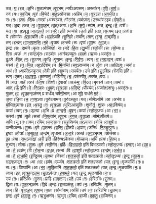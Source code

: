 

  
उत्।घ॒।इत्।अ॒भि।श्रु॒तऽम॑घम्।वृ॒ष॒भम्।नर्य॑ऽअपसम्।अस्ता॑रम्।ए॒षि॒।सू॒र्य॒॥  
नव॑।यः।न॒व॒तिम्।पुरः॑।बि॒भेद॑।बा॒हुऽओ॑जसा।अहि॑म्।च॒।वृ॒त्र॒ऽहा।अ॒व॒धी॒त्॥  
सः।नः॒।इन्द्रः॑।शि॒वः।सखा॑।अश्व॑ऽवत्।गोऽम॑त्।यव॑ऽमत्।उ॒रुधा॑राऽइव।दो॒ह॒ते॒॥  
यत्।अ॒द्य।कत्।च॒।वृ॒त्र॒ऽह॒न्।उ॒त्ऽअगाः॑।अ॒भि।सू॒र्य॒।सर्व॑म्।तत्।इ॒न्द्र॒।ते॒।वशे॑॥  
यत्।वा॒।प्र॒ऽवृ॒द्ध॒।स॒त्ऽप॒ते॒।न।म॒रै॒।इति॑।मन्य॑से।उ॒तो इति॑।तत्।स॒त्यम्।इत्।तव॑॥  
ये।सोमा॑सः।प॒रा॒ऽवति॑।ये।अ॒र्वा॒ऽवति॑।सु॒न्वि॒रे।सर्वा॑न्।तान्।इ॒न्द्र॒।ग॒च्छ॒सि॒॥  
तम्।इन्द्र॑म्।वा॒ज॒या॒म॒सि॒।म॒हे।वृ॒त्राय॑।हन्त॑वे।सः।वृषा॑।वृ॒ष॒भः।भु॒व॒त्॥  
इन्द्रः॑।सः।दाम॑ने।कृ॒तः।ओजि॑ष्ठः॑।सः।मदे॑।हि॒तः।द्यु॒म्नी।श्लो॒की।सः।सो॒म्यः॥  
गि॒रा।वज्रः॑।न।सम्ऽभृ॑तः।सऽब॑लः।अन॑पऽच्युतः।व॒व॒क्षे।ऋ॒ष्वः।अस्तृ॑तः॥  
दुः॒ऽगे।चि॒त्।नः॒।सु॒ऽगम्।कृ॒धि॒।गृ॒णा॒नः।इ॒न्द्र॒।गि॒र्व॒णः॒।त्वम्।च॒।म॒घ॒ऽव॒न्।वशः॑॥  
यस्य॑।ते॒।नु।चि॒त्।आ॒ऽदिश॑म्।न।मि॒नन्ति॑।स्व॒ऽराज्य॑म्।न।दे॒वः।न।अध्रि॑ऽगुः।जनः॑॥  
अध॑।ते॒।अप्र॑तिऽस्कुतम्।दे॒वी इति॑।शुष्म॑म्।स॒प॒र्य॒तः॒।उ॒भे इति॑।सु॒ऽशि॒प्र॒।रोद॑सि॒ इति॑॥  
त्वम्।ए॒तत्।अ॒धा॒र॒यः॒।कृ॒ष्णासु॑।रोहि॑णीषु।च॒।परु॑ष्णीषु।रुश॑त्।पयः॑॥  
वि।यत्।अहे॑।अध॑।त्वि॒षः।विश्वे॑।दे॒वासः॑।अक्र॑मुः।वि॒दत्।मृ॒गस्य॑।तान्।अमः॑॥  
आत्।ऊँ॒ इति॑।मे॒।नि॒ऽव॒रः।भु॒व॒त्।वृ॒त्र॒ऽहा।अ॒दि॒ष्ट॒।पौंस्य॑म्।अजा॑तऽशत्रुः।अस्तृ॑तः॥  
श्रु॒तम्।वः॒।वृ॒त्र॒हन्ऽत॑मम् प्र शर्ध॑ञ् चर्षणी॒नाम्।आ शु॑षे॒ राध॑से म॒हे॥  
अ॒या।धि॒या।च॒।ग॒व्य॒ऽया।पुरु॑ऽनामन्।पुरु॑ऽस्तुत।यत्।सोमे॑ऽसोमे।आ।अभ॑वः॥  
बो॒धित्ऽम॑नाः।इत्।अ॒स्तु॒।नः॒।वृ॒त्र॒ऽहा।भूरि॑ऽआसुतिः।शृ॒णोतु॑।शु॒क्रः।आ॒ऽशिष॑म्॥  
कया॑।त्वम्।नः॒।ऊ॒त्या।अ॒भि।प्र।म॒न्द॒से॒।वृ॒ष॒न्।कया॑।स्तो॒तृऽभ्यः॑।आ।भ॒र॒॥  
कस्य॑।वृषा॑।सु॒ते।सचा॑।नि॒युत्वा॑न्।वृ॒ष॒भः।र॒ण॒त्।वृ॒त्र॒ऽहा।सोम॑ऽपीतये॥  
अ॒भि।सु।नः॒।त्वम्।र॒यिम्।म॒न्द॒सा॒नः।स॒ह॒स्रिण॑म्।प्र॒ऽय॒न्ता।बो॒धि॒।दा॒शुषे॑॥  
पत्नी॑ऽवन्तः।सु॒ताः।इ॒मे।उ॒शन्तः॑।य॒न्ति॒।वी॒तये॑।अ॒पाम्।जग्मिः॑।नि॒ऽचु॒म्पु॒णः॥  
इ॒ष्टाः।होत्राः॑।अ॒सृ॒क्ष॒त॒।इन्द्र॑म्।वृ॒धासः॑।अ॒ध्व॒रे।अच्छ॑।अ॒व॒ऽभृ॒थम्।ओज॑सा॥  
इ॒ह।त्या।स॒ध॒ऽमाद्या॑।हरी॒ इति॑।हिर॑ण्यऽकेश्या।वो॒ळ्हाम्।अ॒भि।प्रयः॑।हि॒तम्॥  
तुभ्य॑म्।सोमाः॑।सु॒ताः।इ॒मे।स्ती॒र्णम्।ब॒र्हिः।वि॒भा॒व॒सो॒ इति॑ विभाऽवसो।स्तो॒तृऽभ्यः॑।इन्द्र॑म्।आ।व॒ह॒॥  
आ।ते॒।दक्ष॑म्।वि।रो॒च॒ना।द॒ध॒त्।रत्ना॑।वि।दा॒शुषे॑।स्तो॒तृऽभ्यः।इन्द्र॑म्।अ॒र्च॒त॒॥  
आ।ते॒।द॒धा॒मि॒।इ॒न्द्रि॒यम्।उ॒क्था।विश्वा॑।श॒त॒क्र॒तो॒ इति॑ शतऽक्रतो।स्तो॒तृऽभ्यः॑।इ॒न्द्र॒।मृ॒ळ॒य॒॥  
भ॒द्रम्ऽभ॑द्रम्।नः॒।आ।भ॒र॒।इष॑म्।ऊर्ज॑म्।श॒त॒क्र॒तो॒ इति॑ शतऽक्रतो।यत्।इ॒न्द्र॒।मृ॒ळया॑सि।नः॒॥  
सः।नः॒।विश्वा॑नि।आ।भ॒र॒।सु॒वि॒तानि॑।श॒त॒क्र॒तो॒ इति॑ शतऽक्रतो।यत्।इ॒न्द्र॒।मृ॒ळया॑सि।नः॒॥  
त्वाम्।इत्।वृ॒त्र॒ह॒न्ऽत॒म॒।सु॒तऽव॑न्तः।ह॒वा॒म॒हे॒।यत्।इ॒न्द्र॒।मृ॒ळया॑सि।नः॒॥  
उप॑।नः॒।हरि॑ऽभिः।सु॒तम्।या॒हि।म॒दा॒ना॒म्।प॒ते॒।उप॑।नः॒।हरि॑ऽभिः।सु॒तम्॥  
द्वि॒ता।यः।वृ॒त्र॒हन्ऽत॑मः।वि॒दे।इन्द्रः॑।श॒तऽक्र॑तुः।उप॑।नः॒।हरि॑ऽभिः।सु॒तम्॥  
त्वम्।हि।वृ॒त्र॒ऽह॒न्।ए॒षा॒म्।पा॒ता।सोमा॑नाम्।असि॑।उप॑।नः॒।हरि॑ऽभिः।सु॒तम्॥  
इन्द्रः॑।इ॒षे।द॒दा॒तु॒।नः॒।ऋ॒भु॒क्षण॑म्।ऋ॒भुम्।र॒यिम्।वा॒जी।द॒दा॒तु॒।वा॒जिन॑म्॥  
